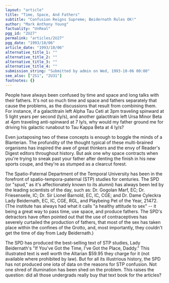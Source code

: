 ```yaml
---
layout: "article"
title: "Time, Space, And Fathers"
subtitle: "Confusion Reigns Supreme; Beidernath Rules OK!"
author: "Mark Anthony Young"
factuality: "UnReal"
pgg_id: "2U27"
permalink: "articles/2U27"
pgg_date: "1993/10/06"
article_date: "1993/10/06"
alternative_title_1: ""
alternative_title_2: ""
alternative_title_3: ""
alternative_title_4: ""
submission_string: "Submitted by admin on Wed, 1993-10-06 00:00"
see_also: ["2S1", "2U31"]
footnotes: {}
---
```

<div>
<p>People have always been confused by time and space and long talks with their fathers. It's not so much time and space and fathers separately that cause the problems, as the discussions that result from combining them. For instance, if a galactitrain left Alpha Tau Ceti at 3pm traveling spinward at 5 light years per second (ly/s), and another galactitrain left Ursa Minor Beta at 4pm traveling anti-spinward at 7 ly/s, why would my father ground me for driving his galactic runabout to Tau Kappa Beta at 4 ly/s?</p>
<p>Even juxtaposing two of these concepts is enough to boggle the minds of a Blanterian. The profundity of the thought typical of these multi-brained organisms has inspired the awe of great thinkers and the envy of Reader's Digest editors throughout history. But ask one why space contracts when you're trying to sneak past your father after denting the finish in his new sports coupe, and they're as stumped as a clearcut forest.</p>
<p>The Spatio-Paternal Department of the Temporal University has been in the forefront of spatio-tempora-paternal (STP) studies for centuries. The SPD (or "spud," as it's affectionately known to its alumni) has always been led by the leading scientists of the day, such as: Dr. Gogolan Marf, EC; Dr. Friesenseile, IC; Dr. Sir Lionel Barnold, EC, IC, CGE; and Dr. Dame Cyleckra Lady Beidernath, EC, IC, CGE, RGL, and Playbeing Pet of the Year, 21472. (The institute has always had what it calls "a healthy attitude to sex" -- it being a great way to pass time, use space, and produce fathers. The SPD's detractors have often pointed out that the use of contraceptives has severely curtailed the production of fathers, that most of the sex has taken place within the confines of the Grotto, and, most importantly, they couldn't get the time of day from Lady Beidernath.)</p>
<p>The SPD has produced the best-selling text of STP studies, Lady Beidernath's "If You've Got the Time, I've Got the Place, Daddy." This illustrated text is well worth the Altarian $59.95 they charge for it (not available where prohibited by law). But for all its illustrious history, the SPD has not produced one iota of data on the reasons for STP confusion. Not one shred of illumination has been shed on the problem. This raises the question: did all those undergrads really buy that text book for the articles?</p>
</div>
